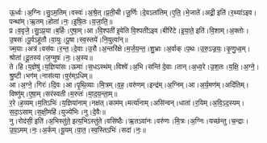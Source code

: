 

  
ऊ॒र्ध्वः।अ॒ग्निः।सु॒ऽम॒तिम्।वस्वः॑।अ॒श्रे॒त्।प्र॒ती॒ची।जू॒र्णिः।दे॒वऽता॑तिम्।ए॒ति॒।भे॒जाते॑।अद्री॒ इति॑।र॒थ्या॑ऽइव।पन्था॑म्।ऋ॒तम्।होता॑।नः॒।इ॒षि॒तः।य॒जा॒ति॒॥  
प्र।व॒वृजे॒।सु॒ऽप्र॒या।ब॒र्हिः।ए॒षा॒म्।आ।वि॒श्पती॑ इ॒वेति वि॒श्पती॑ऽइव।बीरि॑टे।इ॒या॒ते॒ इति॑।वि॒शाम्।अ॒क्तोः।उ॒षसः॑।पू॒र्वऽहू॑तौ।वा॒युः।पू॒षा।स्व॒स्तये॑।नि॒युत्वा॑न्॥  
ज्म॒याः।अत्र॑।वस॑वः।र॒न्त॒।दे॒वाः।उ॒रौ।अ॒न्तरि॑क्षे।म॒र्ज॒य॒न्त॒।शु॒भ्राः।अ॒र्वाक्।प॒थः।उ॒रु॒ऽज्र॒यः॒।कृ॒णु॒ध्व॒म्।श्रोता॑।दू॒तस्य॑।ज॒ग्मुषः॑।नः॒।अ॒स्य॥  
ते।हि।य॒ज्ञेषु॑।य॒ज्ञिया॑सः।ऊमाः॑।स॒धऽस्थ॑म्।विश्वे॑।अ॒भि।सन्ति॑ दे॒वाः।तान्।अ॒ध्व॒रे।उ॒श॒तः।य॒क्षि॒।अ॒ग्ने॒।श्रु॒ष्टी।भग॑म्।नास॑त्या।पुर॑म्ऽधिम्॥  
आ।अ॒ग्ने॒।गिरः॑।दि॒वः।आ।पृ॒थि॒व्याः।मि॒त्रम्।व॒ह॒।वरु॑णम्।इन्द्र॑म्।अ॒ग्निम्।आ।अ॒र्य॒मण॑म्।अदि॑तिम्।विष्णु॑म्।ए॒षा॒म्।सर॑स्वती।म॒रुतः॑।मा॒द॒य॒न्ता॒म्॥  
र॒रे।ह॒व्यम्।म॒तिऽभिः॑।य॒ज्ञिया॑नाम्।नक्ष॑त्।काम॑म्।मर्त्या॑नाम्।असि॑न्वन्।धाता॑।र॒यिम्।अ॒वि॒ऽद॒स्यम्।स॒दा॒ऽसाम्।स॒क्षी॒महि॑।युज्ये॑भिः।नु।दे॒वैः॥  
नु।रोद॑सी॒ इति॑।अ॒भिस्तु॑ते॒ इत्य॒भिऽस्तु॑ते।वसि॑ष्ठैः।ऋ॒तऽवा॑नः।वरु॑णः।मि॒त्रः।अ॒ग्निः।यच्छ॑न्तु।च॒न्द्राः।उ॒प॒ऽमम्।नः॒।अ॒र्कम्।यू॒यम्।पा॒त॒।स्व॒स्तिऽभिः॑।सदा॑।नः॒॥  
